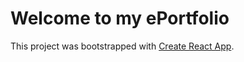# Welcome to my ePortfolio

This project was bootstrapped with [Create React App](https://github.com/facebook/create-react-app).

